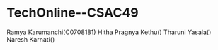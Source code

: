 # TechOnline--CSAC49
Ramya Karumanchi(C0708181)
Hitha Pragnya Kethu()
Tharuni Yasala()
Naresh Karnati()
